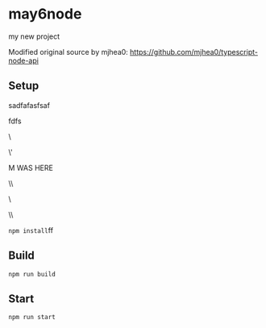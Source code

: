 # may6node

my new project

Modified original source by mjhea0: https://github.com/mjhea0/typescript-node-api

## Setup












sadfafasfsaf












fdfs
























































\













































\\\'









M WAS HERE

















































\\\

































\\








\\\






























`npm install`ff












## Build







`npm run build`





## Start

`npm run start`


